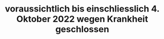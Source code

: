 ---
title: voraussichtlich bis einschliesslich 4. Oktober 2022 wegen Krankheit geschlossen
num: 0
---